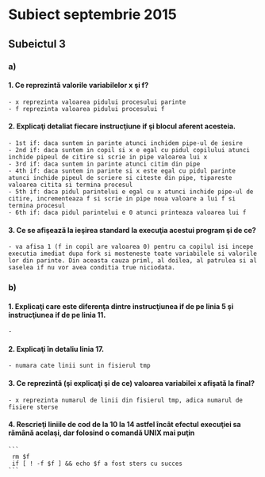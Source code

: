 # Subiect septembrie 2015

## Subeictul 3
### a)
#### 1. Ce reprezintă valorile variabilelor x şi f?
    - x reprezinta valoarea pidului procesului parinte
    - f reprezinta valoarea pidului procesului f

#### 2. Explicaţi detaliat fiecare instrucţiune if şi blocul aferent acesteia.
    - 1st if: daca suntem in parinte atunci inchidem pipe-ul de iesire
    - 2nd if: daca suntem in copil si x e egal cu pidul copilului atunci inchide pipeul de citire si scrie in pipe valoarea lui x
    - 3rd if: daca suntem in parinte atunci citim din pipe
    - 4th if: daca suntem in parinte si x este egal cu pidul parinte atunci inchide pipeul de scriere si citeste din pipe, tipareste valoarea citita si termina procesul
    - 5th if: daca pidul parintelui e egal cu x atunci inchide pipe-ul de citire, incrementeaza f si scrie in pipe noua valoare a lui f si termina procesul
    - 6th if: daca pidul parintelui e 0 atunci printeaza valoarea lui f

#### 3. Ce se afişează la ieşirea standard la execuţia acestui program şi de ce?
    - va afisa 1 (f in copil are valoarea 0) pentru ca copilul isi incepe executia imediat dupa fork si mosteneste toate variabilele si valorile lor din parinte. Din aceasta cauza priml, al doilea, al patrulea si al saselea if nu vor avea conditia true niciodata.


### b)
#### 1. Explicaţi care este diferenţa dintre instrucţiunea if de pe linia 5 şi instrucţiunea if de pe linia 11.
    -

#### 2. Explicaţi în detaliu linia 17.
    - numara cate linii sunt in fisierul tmp

#### 3.  Ce reprezintă (şi explicaţi şi de ce) valoarea variabilei x afişată la final?
    - x reprezinta numarul de linii din fisierul tmp, adica numarul de fisiere sterse

#### 4.  Rescrieţi liniile de cod de la 10 la 14 astfel încât efectul execuţiei sa rămână acelaşi, dar folosind o comandă UNIX mai puţin
    ```
     rm $f
     if [ ! -f $f ] && echo $f a fost sters cu succes
    ```
